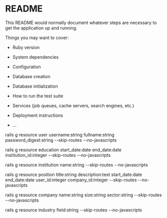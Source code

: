 # README

This README would normally document whatever steps are necessary to get the
application up and running.

Things you may want to cover:

* Ruby version

* System dependencies

* Configuration

* Database creation

* Database initialization

* How to run the test suite

* Services (job queues, cache servers, search engines, etc.)

* Deployment instructions

* ...

rails g resource user username:string fullname:string password_digest:string --skip-routes --no-javascripts 

rails g resource education start_date:date end_date:date institution_id:integer --skip-routes --no-javascripts

rails g resource institution name:string --skip-routes --no-javascripts

rails g resource position title:string description:text start_date:date end_date:date user_id:integer company_id:integer --skip-routes --no-javascripts

rails g resource company name:string size:string sector:string --skip-routes --no-javascripts

rails g resource industry field:string --skip-routes --no-javascripts
